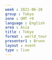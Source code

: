 ```yaml
---
week : 2021-06-28
group : Tokyo
zone : GMT +9
language : English
area : Asia
title : Tokyo
format : world_tour
presenter1 : Bruno
layout : event
type : live
---
```

